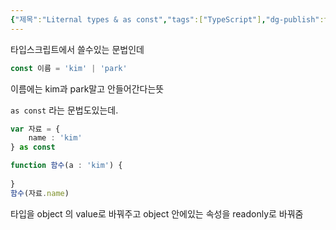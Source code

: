 ```yaml
---
{"제목":"Liternal types & as const","tags":["TypeScript"],"dg-publish":true,"permalink":"/v2/공부노트/TypeScript/Liternal types & as const/","dgPassFrontmatter":true}
---
```


타입스크립트에서 쓸수있는 문법인데

```ts
const 이름 = 'kim' | 'park'
```

이름에는 kim과 park말고 안들어간다는뜻

 `as const` 라는 문법도있는데.

```ts
var 자료 = {
	name : 'kim'
} as const

function 함수(a : 'kim') {
	
}
함수(자료.name)
```

타입을 object 의 value로 바꿔주고 object 안에있는 속성을 readonly로 바꿔줌